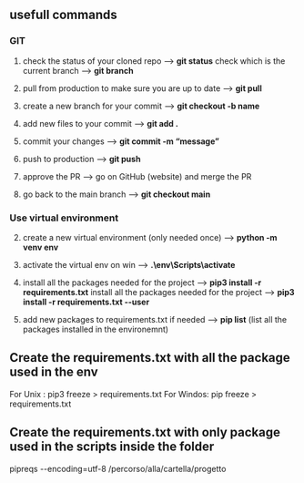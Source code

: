 ## usefull commands

### GIT
1. check the status of your cloned repo --> **git status**
    check which is the current branch --> **git branch**

2. pull from production to make sure you are up to date --> **git pull**

3. create a new branch for your commit --> **git checkout -b name**

4. add new files to your commit --> **git add .**

5. commit your changes --> **git commit -m “message”**

6. push to production --> **git push** 

7. approve the PR --> go on GitHub (website) and merge the PR

8. go back to the main branch --> **git checkout main** 



### Use virtual environment

2. create a new virtual environment (only needed once) --> **python -m venv env**

3. activate the virtual env on win --> **.\env\Scripts\activate**

4. install all the packages needed for the project --> **pip3 install -r requirements.txt**
   install all the packages needed for the project --> **pip3 install -r requirements.txt --user**

5. add new packages to requirements.txt if needed --> **pip list** (list all the packages installed in the environemnt)

## Create the requirements.txt with all the package used in the env

For Unix : pip3 freeze > requirements.txt 
For Windos: pip freeze > requirements.txt

## Create the requirements.txt with only package used in the scripts inside the folder
pipreqs --encoding=utf-8 /percorso/alla/cartella/progetto
